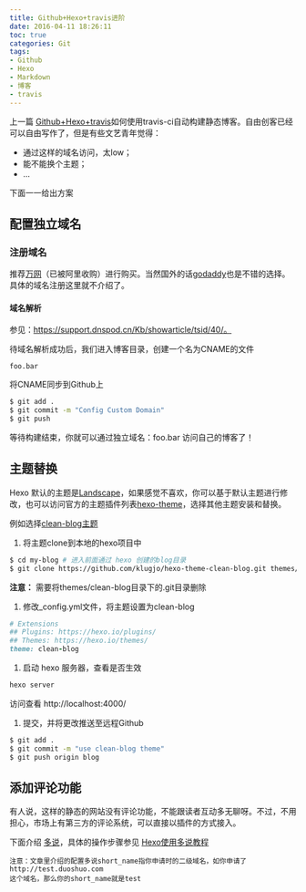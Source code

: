 ```yaml
---
title: Github+Hexo+travis进阶
date: 2016-04-11 18:26:11
toc: true
categories: Git
tags:
- Github
- Hexo
- Markdown
- 博客
- travis
---
```


上一篇 [Github+Hexo+travis](http://wangsheng.github.io/2016/04/07/Github-Hexo-travis/)如何使用travis-ci自动构建静态博客。自由创客已经可以自由写作了，但是有些文艺青年觉得：

- 通过这样的域名访问，太low；
- 能不能换个主题；
- ...

下面一一给出方案

## 配置独立域名

### 注册域名

推荐[万网](http://www.net.cn/)（已被阿里收购）进行购买。当然国外的话[godaddy](https://www.godaddy.com/)也是不错的选择。具体的域名注册这里就不介绍了。

#### 域名解析

参见：https://support.dnspod.cn/Kb/showarticle/tsid/40/。

待域名解析成功后，我们进入博客目录，创建一个名为CNAME的文件

``` 
foo.bar
```

将CNAME同步到Github上

``` bash
$ git add .
$ git commit -m "Config Custom Domain"
$ git push
```

等待构建结束，你就可以通过独立域名：foo.bar 访问自己的博客了！

## 主题替换

Hexo 默认的主题是[Landscape](https://hexo.io/hexo-theme-landscape/)，如果感觉不喜欢，你可以基于默认主题进行修改，也可以访问官方的主题插件列表[hexo-theme](https://hexo.io/themes)，选择其他主题安装和替换。

例如选择[clean-blog主题](http://www.codeblocq.com/assets/projects/hexo-theme-clean-blog/)

1. 将主题clone到本地的hexo项目中

  ``` bash
  $ cd my-blog # 进入前面通过 hexo 创建的blog目录
  $ git clone https://github.com/klugjo/hexo-theme-clean-blog.git themes/clean-blog
  ```
  **注意：** 需要将themes/clean-blog目录下的.git目录删除

1. 修改_config.yml文件，将主题设置为clean-blog

  ``` ruby
  # Extensions
  ## Plugins: https://hexo.io/plugins/
  ## Themes: https://hexo.io/themes/
  theme: clean-blog
  ```

1. 启动 hexo 服务器，查看是否生效

  ``` bash
  hexo server
  ```
  访问查看 http://localhost:4000/

1. 提交，并将更改推送至远程Github

  ``` bash
  $ git add .
  $ git commit -m "use clean-blog theme"
  $ git push origin blog
  ```

## 添加评论功能

有人说，这样的静态的网站没有评论功能，不能跟读者互动多无聊呀。不过，不用担心，市场上有第三方的评论系统，可以直接以插件的方式接入。

下面介绍 [多说](http://duoshuo.com/)，具体的操作步骤参见 [Hexo使用多说教程](http://dev.duoshuo.com/threads/541d3b2b40b5abcd2e4df0e9)

```
注意：文章里介绍的配置多说short_name指你申请时的二级域名，如你申请了http://test.duoshuo.com
这个域名，那么你的short_name就是test
```
